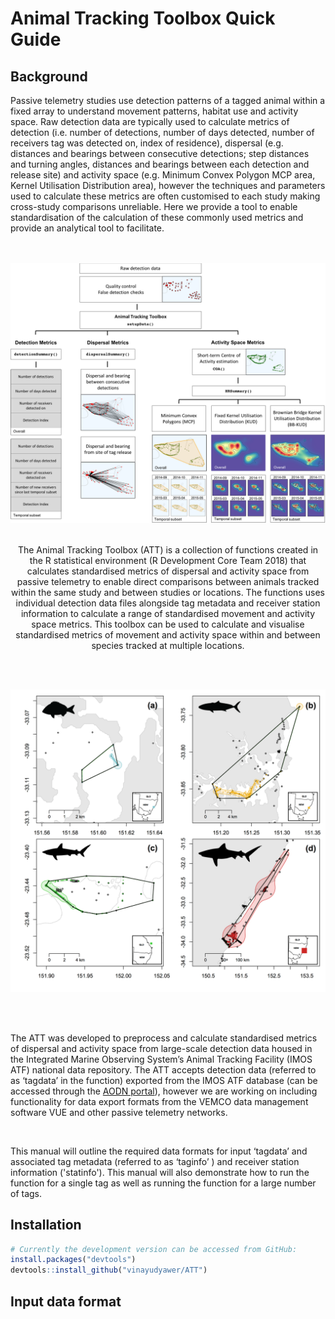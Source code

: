 
Animal Tracking Toolbox Quick Guide
===================================

Background
--------

Passive telemetry studies use detection patterns of a tagged animal
within a fixed array to understand movement patterns, habitat use and
activity space. Raw detection data are typically used to calculate
metrics of detection (i.e. number of detections, number of days
detected, number of receivers tag was detected on, index of residence),
dispersal (e.g. distances and bearings between consecutive detections;
step distances and turning angles, distances and bearings between each
detection and release site) and activity space (e.g. Minimum Convex
Polygon MCP area, Kernel Utilisation Distribution area), however the
techniques and parameters used to calculate these metrics are often
customised to each study making cross-study comparisons unreliable. Here
we provide a tool to enable standardisation of the calculation of these
commonly used metrics and provide an analytical tool to facilitate.

<br>
<br>

 <div style="text-align:center"><img src="images/Fig1b.png" width="700" />

<br>
<br>

The Animal Tracking Toolbox (ATT) is a collection of functions created
in the R statistical environment (R Development Core Team 2018) that
calculates standardised metrics of dispersal and activity space from
passive telemetry to enable direct comparisons between animals tracked
within the same study and between studies or locations. The functions
uses individual detection data files alongside tag metadata and receiver
station information to calculate a range of standardised movement and
activity space metrics. This toolbox can be used to calculate and
visualise standardised metrics of movement and activity space within and
between species tracked at multiple locations.

<br>
<br>

<img src="images/Fig2.png" width="600" /></div>

<br>
<br>

The ATT was developed to preprocess and calculate standardised metrics
of dispersal and activity space from large-scale detection data housed in
the Integrated Marine Observing System’s Animal Tracking Facility (IMOS
ATF) national data repository. The ATT accepts detection data (referred
to as ‘tagdata’ in the function) exported from the IMOS ATF database
(can be accessed through the [AODN portal](https://portal.aodn.org.au)),
however we are working on including functionality for data export formats 
from the VEMCO data management software VUE and other passive telemetry 
networks. 

<br>

This manual will outline the required data formats for input 
‘tagdata’ and associated tag metadata (referred to as ‘taginfo’ 
) and receiver station information ('statinfo'). This manual will
also demonstrate how to run the function for a single tag as well as
running the function for a large number of tags.

Installation
------------

``` r
# Currently the development version can be accessed from GitHub:
install.packages("devtools")
devtools::install_github("vinayudyawer/ATT")
```

Input data format
------------




